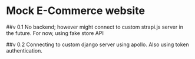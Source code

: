 # Mock E-Commerce website
##v 0.1
No backend; however might connect to custom strapi.js server in the future. For now, using fake store API

##v 0.2
Connecting to custom django server using apollo. Also using token authentication.
